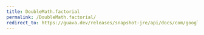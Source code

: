 ```yaml
---
title: DoubleMath.factorial
permalink: /DoubleMath.factorial/
redirect_to: https://guava.dev/releases/snapshot-jre/api/docs/com/google/common/math/DoubleMath.html#factorial-int-
---
```


